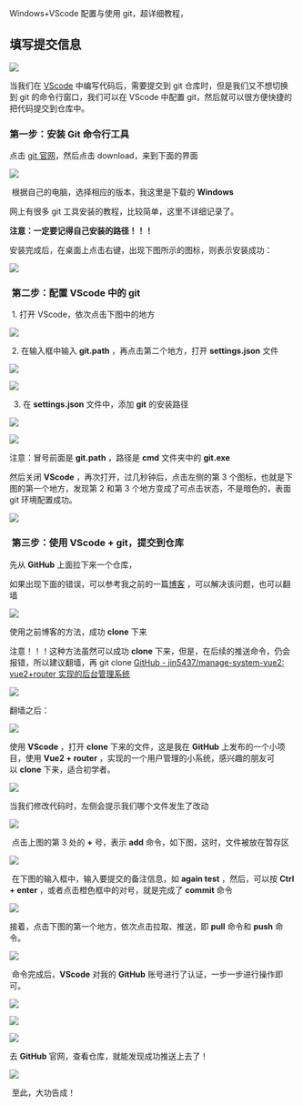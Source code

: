   
Windows+VScode 配置与使用 git，超详细教程，

## 填写提交信息
![](Pasted%20image%2020231004151626.png)

当我们在 [VScode](https://so.csdn.net/so/search?q=VScode&spm=1001.2101.3001.7020) 中编写代码后，需要提交到 git 仓库时，但是我们又不想切换到 git 的命令行窗口，我们可以在 VScode 中配置 git，然后就可以很方便快捷的把代码提交到仓库中。

### 第一步：安装 Git 命令行工具

点击 [git 官网](https://git-scm.com/)，然后点击 download，来到下面的界面

![](https://img-blog.csdnimg.cn/0f34ba0f6ab34da4946b6cf46d45747d.png?x-oss-process=image/watermark,type_d3F5LXplbmhlaQ,shadow_50,text_Q1NETiBA5ZSv5LiA55qE6Zi_6YeR,size_20,color_FFFFFF,t_70,g_se,x_16)

 根据自己的电脑，选择相应的版本，我这里是下载的 **Windows** 

网上有很多 git 工具安装的教程，比较简单，这里不详细记录了。

**注意：一定要记得自己安装的路径！！！**

安装完成后，在桌面上点击右键，出现下图所示的图标，则表示安装成功：

![](https://img-blog.csdnimg.cn/b03d65248d114cf69ecf0a27af885839.png?x-oss-process=image/watermark,type_d3F5LXplbmhlaQ,shadow_50,text_Q1NETiBA5ZSv5LiA55qE6Zi_6YeR,size_15,color_FFFFFF,t_70,g_se,x_16)

###  第二步：配置 VScode 中的 git

 1. 打开 VScode，依次点击下图中的地方

![](https://img-blog.csdnimg.cn/f861266b930b482684535b99200e89d3.png?x-oss-process=image/watermark,type_d3F5LXplbmhlaQ,shadow_50,text_Q1NETiBA5ZSv5LiA55qE6Zi_6YeR,size_20,color_FFFFFF,t_70,g_se,x_16)

 2. 在输入框中输入 **git.path** ，再点击第二个地方，打开 **settings.json** 文件

![](https://img-blog.csdnimg.cn/43de2e35cbee4778a2c767f0952bf6b5.png?x-oss-process=image/watermark,type_d3F5LXplbmhlaQ,shadow_50,text_Q1NETiBA5ZSv5LiA55qE6Zi_6YeR,size_20,color_FFFFFF,t_70,g_se,x_16)

![](https://img-blog.csdnimg.cn/01dc658c9e464bee9e40ec26200fe215.png?x-oss-process=image/watermark,type_d3F5LXplbmhlaQ,shadow_50,text_Q1NETiBA5ZSv5LiA55qE6Zi_6YeR,size_20,color_FFFFFF,t_70,g_se,x_16)

3. 在 **settings.json** 文件中，添加 **git** 的安装路径

![](https://img-blog.csdnimg.cn/934d3479d8124defb2148a8aad7b4aa6.png?x-oss-process=image/watermark,type_d3F5LXplbmhlaQ,shadow_50,text_Q1NETiBA5ZSv5LiA55qE6Zi_6YeR,size_20,color_FFFFFF,t_70,g_se,x_16)

![](https://img-blog.csdnimg.cn/f0b37eb2ba1949bc926e8ad6ddfba261.png?x-oss-process=image/watermark,type_d3F5LXplbmhlaQ,shadow_50,text_Q1NETiBA5ZSv5LiA55qE6Zi_6YeR,size_20,color_FFFFFF,t_70,g_se,x_16)

注意：冒号前面是 **git.path** ，路径是 **cmd** 文件夹中的 **git.exe** 

然后关闭 **VScode** ，再次打开，过几秒钟后，点击左侧的第 3 个图标，也就是下图的第一个地方，发现第 2 和第 3 个地方变成了可点击状态，不是暗色的，表面 git 环境配置成功。

![](https://img-blog.csdnimg.cn/98e7cc4f76c54e49961815bebcc1aa7d.png?x-oss-process=image/watermark,type_d3F5LXplbmhlaQ,shadow_50,text_Q1NETiBA5ZSv5LiA55qE6Zi_6YeR,size_20,color_FFFFFF,t_70,g_se,x_16)

###  第三步：使用 **VScode** **+** **git**，提交到仓库

先从 **GitHub** 上面拉下来一个仓库，

如果出现下面的错误，可以参考我之前的一篇[博客](https://blog.csdn.net/czjl6886/article/details/122111208) ，可以解决该问题，也可以翻墙

![](https://img-blog.csdnimg.cn/324b45a9b7054d3ab2497ab5bc29bfb1.png?x-oss-process=image/watermark,type_d3F5LXplbmhlaQ,shadow_50,text_Q1NETiBA5ZSv5LiA55qE6Zi_6YeR,size_18,color_FFFFFF,t_70,g_se,x_16)

使用之前博客的方法，成功 **clone** 下来

注意！！！这种方法虽然可以成功 **clone** 下来，但是，在后续的推送命令，仍会报错，所以建议翻墙，再 git clone [GitHub - jin5437/manage-system-vue2: vue2+router 实现的后台管理系统](https://github.com/jin5437/manage-system-vue2.git "GitHub - jin5437/manage-system-vue2: vue2+router实现的后台管理系统")

![](https://img-blog.csdnimg.cn/50b1f2dccaab4d63a41e5d874a0f13c3.png?x-oss-process=image/watermark,type_d3F5LXplbmhlaQ,shadow_50,text_Q1NETiBA5ZSv5LiA55qE6Zi_6YeR,size_17,color_FFFFFF,t_70,g_se,x_16)

翻墙之后： 

![](https://img-blog.csdnimg.cn/509d04acdbf04b6bb2d0e29c1d3857c7.png?x-oss-process=image/watermark,type_d3F5LXplbmhlaQ,shadow_50,text_Q1NETiBA5ZSv5LiA55qE6Zi_6YeR,size_18,color_FFFFFF,t_70,g_se,x_16)

使用 **VScode** ，打开 **clone** 下来的文件，这是我在 **GitHub** 上发布的一个小项目，使用 **Vue2 + router** ，实现的一个用户管理的小系统，感兴趣的朋友可以 **clone** 下来，适合初学者。

![](https://img-blog.csdnimg.cn/13bde2cfdc4a43b190a16bfd3fe49f77.png?x-oss-process=image/watermark,type_d3F5LXplbmhlaQ,shadow_50,text_Q1NETiBA5ZSv5LiA55qE6Zi_6YeR,size_20,color_FFFFFF,t_70,g_se,x_16)

当我们修改代码时，左侧会提示我们哪个文件发生了改动 

![](https://img-blog.csdnimg.cn/2624282d646340bdb5f2382aebf1724f.png?x-oss-process=image/watermark,type_d3F5LXplbmhlaQ,shadow_50,text_Q1NETiBA5ZSv5LiA55qE6Zi_6YeR,size_20,color_FFFFFF,t_70,g_se,x_16)

 点击上图的第 3 处的 **+** 号，表示 **add** 命令，如下图，这时，文件被放在暂存区

![](https://img-blog.csdnimg.cn/b10c2dae72944bdbbecfc9450c83b1dd.png?x-oss-process=image/watermark,type_d3F5LXplbmhlaQ,shadow_50,text_Q1NETiBA5ZSv5LiA55qE6Zi_6YeR,size_20,color_FFFFFF,t_70,g_se,x_16)

 在下图的输入框中，输入要提交的备注信息，如 **again test** ，然后，可以按 **Ctrl + enter** ，或者点击橙色框中的对号，就是完成了 **commit** 命令

![](https://img-blog.csdnimg.cn/0117cf9d116a4c939814a98a196ded9f.png?x-oss-process=image/watermark,type_d3F5LXplbmhlaQ,shadow_50,text_Q1NETiBA5ZSv5LiA55qE6Zi_6YeR,size_20,color_FFFFFF,t_70,g_se,x_16)

接着，点击下图的第一个地方，依次点击拉取、推送，即 **pull** 命令和 **push** 命令。

![](https://img-blog.csdnimg.cn/28060c9660e14943af078dde958c86c8.png?x-oss-process=image/watermark,type_d3F5LXplbmhlaQ,shadow_50,text_Q1NETiBA5ZSv5LiA55qE6Zi_6YeR,size_20,color_FFFFFF,t_70,g_se,x_16)

 命令完成后，**VScode** 对我的 **GitHub** 账号进行了认证，一步一步进行操作即可。

![](https://img-blog.csdnimg.cn/1f15419691624ba082ea33e58f60e06b.png?x-oss-process=image/watermark,type_d3F5LXplbmhlaQ,shadow_50,text_Q1NETiBA5ZSv5LiA55qE6Zi_6YeR,size_20,color_FFFFFF,t_70,g_se,x_16)

![](https://img-blog.csdnimg.cn/a1de7b3544c5410f9e8254fb3eaa2d91.png?x-oss-process=image/watermark,type_d3F5LXplbmhlaQ,shadow_50,text_Q1NETiBA5ZSv5LiA55qE6Zi_6YeR,size_20,color_FFFFFF,t_70,g_se,x_16)

![](https://img-blog.csdnimg.cn/ed12657895f74f52b10a63e47068e8be.png?x-oss-process=image/watermark,type_d3F5LXplbmhlaQ,shadow_50,text_Q1NETiBA5ZSv5LiA55qE6Zi_6YeR,size_20,color_FFFFFF,t_70,g_se,x_16)

去 **GitHub** 官网，查看仓库，就能发现成功推送上去了！ 

![](https://img-blog.csdnimg.cn/abc8270302834cabaa94dd1a50fa8a5e.png?x-oss-process=image/watermark,type_d3F5LXplbmhlaQ,shadow_50,text_Q1NETiBA5ZSv5LiA55qE6Zi_6YeR,size_20,color_FFFFFF,t_70,g_se,x_16)

 至此，大功告成！
